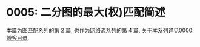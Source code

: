 # 0005: 二分图的最大(权)匹配简述

本篇为图匹配系列的第 2 篇, 也作为网络流系列的第 4 篇, 关于本系列详见[0000: 博客目录](https://www.luogu.com.cn/blog/fugi-tech/post-0000-bo-ke-mu-lu).